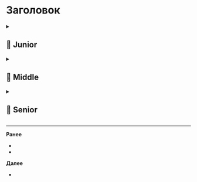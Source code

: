 
# Заголовок

<details>
  <summary> <h2> 🌱 Junior </h2> </summary>

<details>
  <summary>  </summary>


</details>

<details>
  <summary>  </summary>


</details>

</details>

<details> 
  <summary> <h2> 🌿 Middle </h2> </summary>

  <details>
  <summary> </summary>

  </details>


   <details>
  <summary>  </summary>

  </details>

  
</details>


<details> 
  <summary> <h2> 🌳 Senior </h2> </summary>

  <details>
  <summary> </summary>

  </details>

  <details>
  <summary>  </summary>

  </details>

  </details>
  
</details>

-------------------------------------------------------------------------------------------------------------------------------------------------------------------------------------------------
**Ранее**

- []()
- 
**Далее**
- []()

